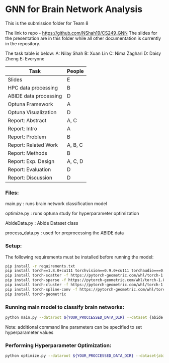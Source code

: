 # GNN for Brain Network Analysis

This is the submission folder for Team 8

The link to repo - https://github.com/NShah19/CS249_GNN The slides for the presentation are in this folder while all other documentation is currently in the repository.

The task table is below:
A: Nilay Shah
B: Xuan Lin 
C: Nima Zaghari
D: Daisy Zheng
E: Everyone

| Task                   | People        |
| -------------          | ------------- |
| Slides                 | E             |
| HPC data processing    | B             |      
| ABIDE data processing  | D             |
| Optuna Framework       | A             |
| Optuna Visualization   | D             |
| Report: Abstract       | A, C          |
| Report: Intro          | A             |
| Report: Problem        | B             |
| Report: Related Work   | A, B, C       |
| Report: Methods        | B             |
| Report: Exp. Design    | A, C, D       |
| Report: Evaluation     | D             |
| Report: Discussion     | D             |


### Files: 

main.py : runs brain network classification model

optimize.py : runs optuna study for hyperparameter optimization

AbideData.py : Abide Dataset class

process_data.py : used for preprocessing the ABIDE data 

### Setup:
The following requirements must be installed before running the model:
```bash
pip install -r requirements.txt
pip install torch==1.8.0+cu111 torchvision==0.9.0+cu111 torchaudio===0.8.0 -f https://download.pytorch.org/whl/torch_stable.html
pip install torch-scatter -f https://pytorch-geometric.com/whl/torch-1.8.0+cu111.html
pip install torch-sparse -f https://pytorch-geometric.com/whl/torch-1.8.0+cu111.html
pip install torch-cluster -f https://pytorch-geometric.com/whl/torch-1.8.0+cu111.html
pip install torch-spline-conv -f https://pytorch-geometric.com/whl/torch-1.8.0+cu111.html
pip install torch-geometric
```
### Running main model to classify brain networks:
```bash
python main.py --dataroot ${YOUR_PROCCESSED_DATA_DIR} --dataset {abide | hcp}
```
Note: additional command line parameters can be specified to set hyperparameter values

### Performing Hyperparameter Optimization:
```bash
python optimize.py --dataroot ${YOUR_PROCCESSED_DATA_DIR} --dataset{abide | hcp}
```
